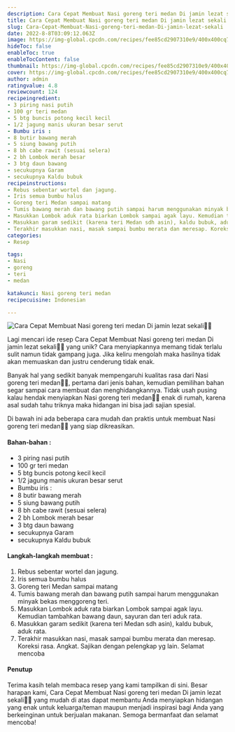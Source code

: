 ```yaml
---
description: Cara Cepat Membuat Nasi goreng teri medan Di jamin lezat sekali"
title: Cara Cepat Membuat Nasi goreng teri medan Di jamin lezat sekali
slug: Cara-Cepat-Membuat-Nasi-goreng-teri-medan-Di-jamin-lezat-sekali
date: 2022-8-8T03:09:12.063Z
image: https://img-global.cpcdn.com/recipes/fee85cd2907310e9/400x400cq70/photo.jpg
hideToc: false
enableToc: true
enableTocContent: false
thumbnail: https://img-global.cpcdn.com/recipes/fee85cd2907310e9/400x400cq70/photo.jpg
cover: https://img-global.cpcdn.com/recipes/fee85cd2907310e9/400x400cq70/photo.jpg
author: admin
ratingvalue: 4.8
reviewcount: 124
recipeingredient:
- 3 piring nasi putih
- 100 gr teri medan
- 5 btg buncis potong kecil kecil
- 1/2 jagung manis ukuran besar serut
- Bumbu iris :
- 8 butir bawang merah
- 5 siung bawang putih
- 8 bh cabe rawit (sesuai selera)
- 2 bh Lombok merah besar
- 3 btg daun bawang
- secukupnya Garam
- secukupnya Kaldu bubuk
recipeinstructions:
- Rebus sebentar wortel dan jagung.
- Iris semua bumbu halus
- Goreng teri Medan sampai matang
- Tumis bawang merah dan bawang putih sampai harum menggunakan minyak bekas menggoreng teri.
- Masukkan Lombok aduk rata biarkan Lombok sampai agak layu. Kemudian tambahkan bawang daun, sayuran dan teri aduk rata.
- Masukkan garam sedikit (karena teri Medan sdh asin), kaldu bubuk, aduk rata.
- Terakhir masukkan nasi, masak sampai bumbu merata dan meresap. Koreksi rasa. Angkat. Sajikan dengan pelengkap yg lain. Selamat mencoba
categories:
- Resep

tags:
- Nasi
- goreng
- teri
- medan

katakunci: Nasi goreng teri medan
recipecuisine: Indonesian

---
```


![Cara Cepat Membuat Nasi goreng teri medan Di jamin lezat sekali👩‍🍳](https://img-global.cpcdn.com/recipes/fee85cd2907310e9/400x400cq70/photo.jpg)

Lagi mencari ide resep Cara Cepat Membuat Nasi goreng teri medan Di jamin lezat sekali👩‍🍳 yang unik? Cara menyiapkannya memang tidak terlalu sulit namun tidak gampang juga. Jika keliru mengolah maka hasilnya tidak akan memuaskan dan justru cenderung tidak enak.

Banyak hal yang sedikit banyak mempengaruhi kualitas rasa dari Nasi goreng teri medan👩‍🍳, pertama dari jenis bahan, kemudian pemilihan bahan segar sampai cara membuat dan menghidangkannya. Tidak usah pusing kalau hendak menyiapkan Nasi goreng teri medan👩‍🍳 enak di rumah, karena asal sudah tahu triknya maka hidangan ini bisa jadi sajian spesial.

Di bawah ini ada beberapa cara mudah dan praktis untuk membuat Nasi goreng teri medan👩‍🍳 yang siap dikreasikan.

<!--inarticleads1-->

#### Bahan-bahan :

- 3 piring nasi putih
- 100 gr teri medan
- 5 btg buncis potong kecil kecil
- 1/2 jagung manis ukuran besar serut
- Bumbu iris :
- 8 butir bawang merah
- 5 siung bawang putih
- 8 bh cabe rawit (sesuai selera)
- 2 bh Lombok merah besar
- 3 btg daun bawang
- secukupnya Garam
- secukupnya Kaldu bubuk

<!--inarticleads2-->

#### Langkah-langkah membuat :

1. Rebus sebentar wortel dan jagung.
1. Iris semua bumbu halus
1. Goreng teri Medan sampai matang
1. Tumis bawang merah dan bawang putih sampai harum menggunakan minyak bekas menggoreng teri.
1. Masukkan Lombok aduk rata biarkan Lombok sampai agak layu. Kemudian tambahkan bawang daun, sayuran dan teri aduk rata.
1. Masukkan garam sedikit (karena teri Medan sdh asin), kaldu bubuk, aduk rata.
1. Terakhir masukkan nasi, masak sampai bumbu merata dan meresap. Koreksi rasa. Angkat. Sajikan dengan pelengkap yg lain. Selamat mencoba

#### Penutup

Terima kasih telah membaca resep yang kami tampilkan di sini. Besar harapan kami, Cara Cepat Membuat Nasi goreng teri medan Di jamin lezat sekali👩‍🍳 yang mudah di atas dapat membantu Anda menyiapkan hidangan yang enak untuk keluarga/teman maupun menjadi inspirasi bagi Anda yang berkeinginan untuk berjualan makanan. Semoga bermanfaat dan selamat mencoba!